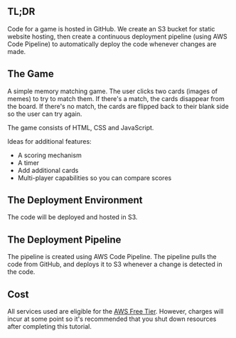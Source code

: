 ## TL;DR

Code for a game is hosted in GitHub. We create an S3 bucket for static website hosting, then create a continuous deployment pipeline (using AWS Code Pipeline) to automatically deploy the code whenever changes are made.

## The Game

A simple memory matching game. The user clicks two cards (images of memes) to try to match them. If there's a match, the cards disappear from the board. If there's no match, the cards are flipped back to their blank side so the user can try again.

The game consists of HTML, CSS and JavaScript.

Ideas for additional features:

- A scoring mechanism
- A timer
- Add additional cards
- Multi-player capabilities so you can compare scores

## The Deployment Environment

The code will be deployed and hosted in S3.

## The Deployment Pipeline

The pipeline is created using AWS Code Pipeline. The pipeline pulls the code from GitHub, and deploys it to S3 whenever a change is detected in the code.

## Cost

All services used are eligible for the [AWS Free Tier](https://aws.amazon.com/free/). However, charges will incur at some point so it's recommended that you shut down resources after completing this tutorial.
